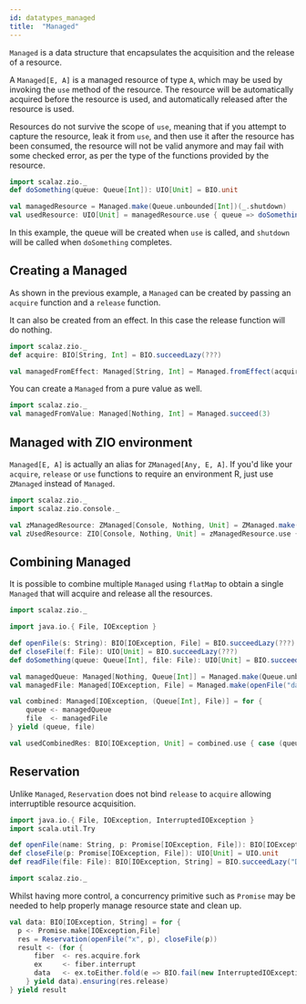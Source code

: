 ```yaml
---
id: datatypes_managed
title:  "Managed"
---
```


`Managed` is a data structure that encapsulates the acquisition and the release of a resource.

A `Managed[E, A]` is a managed resource of type `A`, which may be used by invoking the `use` method of the resource. The resource will be automatically acquired before the resource is used, and automatically released after the resource is used.

Resources do not survive the scope of `use`, meaning that if you attempt to capture the resource, leak it from `use`, and then use it after the resource has been consumed, the resource will not be valid anymore and may fail with some checked error, as per the type of the functions provided by the resource.

```scala mdoc:silent
import scalaz.zio._
def doSomething(queue: Queue[Int]): UIO[Unit] = BIO.unit

val managedResource = Managed.make(Queue.unbounded[Int])(_.shutdown)
val usedResource: UIO[Unit] = managedResource.use { queue => doSomething(queue) }
```

In this example, the queue will be created when `use` is called, and `shutdown` will be called when `doSomething` completes.

## Creating a Managed

As shown in the previous example, a `Managed` can be created by passing an `acquire` function and a `release` function.

It can also be created from an effect. In this case the release function will do nothing.
```scala mdoc:silent
import scalaz.zio._
def acquire: BIO[String, Int] = BIO.succeedLazy(???)

val managedFromEffect: Managed[String, Int] = Managed.fromEffect(acquire)
```

You can create a `Managed` from a pure value as well.
```scala mdoc:silent
import scalaz.zio._
val managedFromValue: Managed[Nothing, Int] = Managed.succeed(3)
```

## Managed with ZIO environment

`Managed[E, A]` is actually an alias for `ZManaged[Any, E, A]`. If you'd like your `acquire`, `release` or `use` functions to require an environment R, just use `ZManaged` instead of `Managed`.

```scala mdoc:silent
import scalaz.zio._
import scalaz.zio.console._

val zManagedResource: ZManaged[Console, Nothing, Unit] = ZManaged.make(console.putStrLn("acquiring"))(_ => console.putStrLn("releasing"))
val zUsedResource: ZIO[Console, Nothing, Unit] = zManagedResource.use { _ => console.putStrLn("running") }
```

## Combining Managed

It is possible to combine multiple `Managed` using `flatMap` to obtain a single `Managed` that will acquire and release all the resources.

```scala mdoc:silent
import scalaz.zio._
```

```scala mdoc:invisible
import java.io.{ File, IOException }

def openFile(s: String): BIO[IOException, File] = BIO.succeedLazy(???)
def closeFile(f: File): UIO[Unit] = BIO.succeedLazy(???)
def doSomething(queue: Queue[Int], file: File): UIO[Unit] = BIO.succeedLazy(???)
```

```scala mdoc:silent
val managedQueue: Managed[Nothing, Queue[Int]] = Managed.make(Queue.unbounded[Int])(_.shutdown)
val managedFile: Managed[IOException, File] = Managed.make(openFile("data.json"))(closeFile)

val combined: Managed[IOException, (Queue[Int], File)] = for {
    queue <- managedQueue
    file  <- managedFile
} yield (queue, file)

val usedCombinedRes: BIO[IOException, Unit] = combined.use { case (queue, file) => doSomething(queue, file) }

```

## Reservation

Unlike `Managed`, `Reservation` does not bind `release` to `acquire` allowing interruptible resource acquisition. 

```scala mdoc:invisible
import java.io.{ File, IOException, InterruptedIOException }
import scala.util.Try

def openFile(name: String, p: Promise[IOException, File]): BIO[IOException, File] = UIO.succeedLazy(new File(name))
def closeFile(p: Promise[IOException, File]): UIO[Unit] = UIO.unit
def readFile(file: File): BIO[IOException, String] = BIO.succeedLazy("Don't forget to clean up!")
```

```scala mdoc:silent
import scalaz.zio._
```

Whilst having more control, a concurrency primitive such as `Promise` may be needed to help properly manage resource state and clean up.

```scala mdoc:silent
val data: BIO[IOException, String] = for {
  p <- Promise.make[IOException,File]
  res = Reservation(openFile("x", p), closeFile(p))
  result <- (for {
      fiber  <- res.acquire.fork
      ex     <- fiber.interrupt
      data   <- ex.toEither.fold(e => BIO.fail(new InterruptedIOException("Stop!")), file => readFile(file))
    } yield data).ensuring(res.release)
} yield result
```
